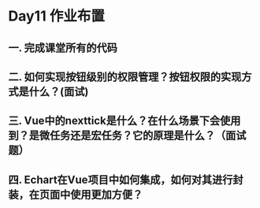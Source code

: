 # Day11 作业布置

## 一. 完成课堂所有的代码









## 二. 如何实现按钮级别的权限管理？按钮权限的实现方式是什么？(面试)











## 三. Vue中的nexttick是什么？在什么场景下会使用到？是微任务还是宏任务？它的原理是什么？（面试题）









## 四. Echart在Vue项目中如何集成，如何对其进行封装，在页面中使用更加方便？

























































































































































